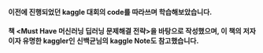 #### 이전에 진행되었던 kaggle 대회의 code를 따라쓰며 학습해보았습니다.
#### 책 <Must Have 머신러닝 딥러닝 문제해결 전략>을 바탕으로 작성했으며, 이 책의 저자이자 유명한 kaggler인 신백균님의 kaggle Note도 참고했습니다.
